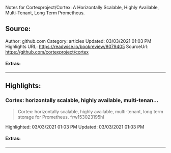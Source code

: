 Notes for Cortexproject/Cortex: A Horizontally Scalable, Highly Available, Multi-Tenant, Long Term Prometheus.

## Source:
Author: github.com
Category: articles
Updated: 03/03/2021 01:03 PM
Highlights URL: https://readwise.io/bookreview/8079405
SourceUrl: https://github.com/cortexproject/cortex


#### Extras:


 
-----
 ## Highlights:

### Cortex: horizontally scalable, highly available, multi-tenan...
>Cortex: horizontally scalable, highly available, multi-tenant, long term storage for Prometheus. ^rw153023195hl


Highlighted: 03/03/2021 01:03 PM
Updated: 03/03/2021 01:03 PM


#### Extras:



------

